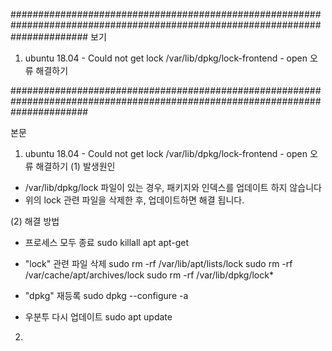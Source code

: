 ##############################################################################################################################
보기
1. ubuntu 18.04 - Could not get lock /var/lib/dpkg/lock-frontend - open 오류 해결하기

##############################################################################################################################


본문
1. ubuntu 18.04 - Could not get lock /var/lib/dpkg/lock-frontend - open 오류 해결하기
(1) 발생원인
- /var/lib/dpkg/lock 파일이 있는 경우, 패키지와 인덱스를 업데이트 하지 않습니다
- 위의 lock 관련 파일을 삭제한 후, 업데이트하면 해결 됩니다.

(2) 해결 방법

- 프로세스 모두 종료
sudo killall apt apt-get

- "lock" 관련 파일 삭제
sudo rm -rf /var/lib/apt/lists/lock
sudo rm -rf /var/cache/apt/archives/lock
sudo rm -rf /var/lib/dpkg/lock*

- "dpkg" 재등록
sudo dpkg --configure -a

- 우분투 다시 업데이트
sudo apt update
 
 
2.
